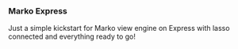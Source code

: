 ### Marko Express  
Just a simple  kickstart for Marko view engine on Express with lasso connected and everything ready to go!

